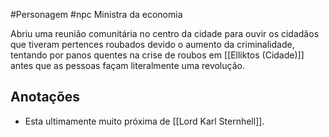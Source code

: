 #Personagem #npc 
Ministra da economia

Abriu uma reunião comunitária no centro da cidade para ouvir os cidadãos que tiveram pertences roubados devido o aumento da criminalidade, tentando por panos quentes na crise de roubos em [[Elliktos (Cidade)]] antes que as pessoas façam literalmente uma revolução.

## Anotações
- Esta ultimamente muito próxima de [[Lord Karl Sternhell]].